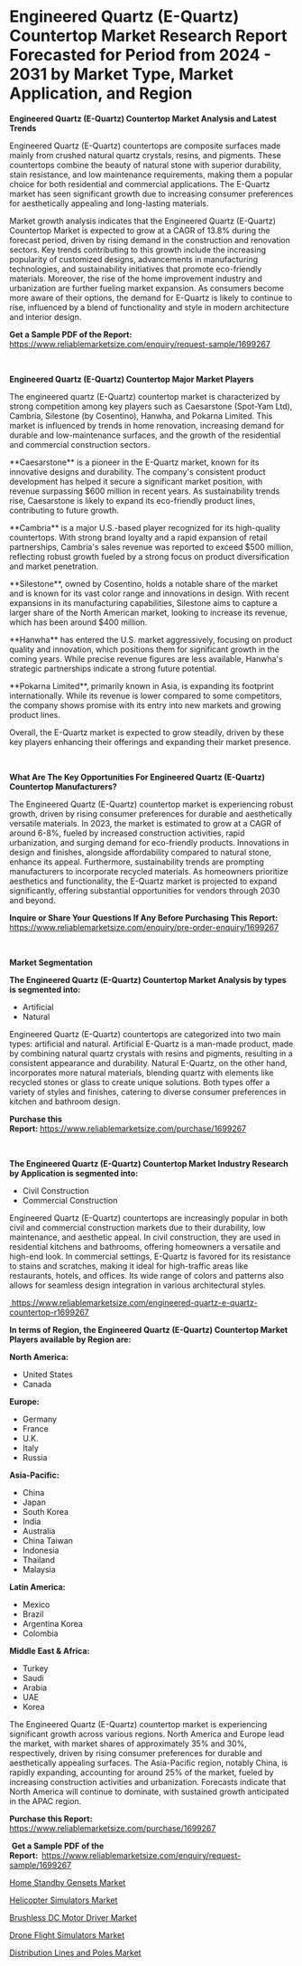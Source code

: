 <p><h1>Engineered Quartz (E-Quartz) Countertop Market Research Report Forecasted for Period from 2024 -  2031 by Market Type, Market Application, and Region</h1></p><p><strong>Engineered Quartz (E-Quartz) Countertop Market Analysis and Latest Trends</strong></p>
<p><p>Engineered Quartz (E-Quartz) countertops are composite surfaces made mainly from crushed natural quartz crystals, resins, and pigments. These countertops combine the beauty of natural stone with superior durability, stain resistance, and low maintenance requirements, making them a popular choice for both residential and commercial applications. The E-Quartz market has seen significant growth due to increasing consumer preferences for aesthetically appealing and long-lasting materials. </p><p>Market growth analysis indicates that the Engineered Quartz (E-Quartz) Countertop Market is expected to grow at a CAGR of 13.8% during the forecast period, driven by rising demand in the construction and renovation sectors. Key trends contributing to this growth include the increasing popularity of customized designs, advancements in manufacturing technologies, and sustainability initiatives that promote eco-friendly materials. Moreover, the rise of the home improvement industry and urbanization are further fueling market expansion. As consumers become more aware of their options, the demand for E-Quartz is likely to continue to rise, influenced by a blend of functionality and style in modern architecture and interior design.</p></p>
<p><strong>Get a Sample PDF of the Report:&nbsp;</strong> <a href="https://www.reliablemarketsize.com/enquiry/request-sample/1699267?utm_campaign=1398&utm_medium=2&utm_source=Github&utm_content=ia&utm_term=20102024&utm_id=engineered-quartz-e-quartz-countertop">https://www.reliablemarketsize.com/enquiry/request-sample/1699267</a></p>
<p>&nbsp;</p>
<p><strong>Engineered Quartz (E-Quartz) Countertop Major Market Players</strong></p>
<p><p>The engineered quartz (E-Quartz) countertop market is characterized by strong competition among key players such as Caesarstone (Spot-Yam Ltd), Cambria, Silestone (by Cosentino), Hanwha, and Pokarna Limited. This market is influenced by trends in home renovation, increasing demand for durable and low-maintenance surfaces, and the growth of the residential and commercial construction sectors.</p><p>**Caesarstone** is a pioneer in the E-Quartz market, known for its innovative designs and durability. The company's consistent product development has helped it secure a significant market position, with revenue surpassing $600 million in recent years. As sustainability trends rise, Caesarstone is likely to expand its eco-friendly product lines, contributing to future growth.</p><p>**Cambria** is a major U.S.-based player recognized for its high-quality countertops. With strong brand loyalty and a rapid expansion of retail partnerships, Cambria's sales revenue was reported to exceed $500 million, reflecting robust growth fueled by a strong focus on product diversification and market penetration.</p><p>**Silestone**, owned by Cosentino, holds a notable share of the market and is known for its vast color range and innovations in design. With recent expansions in its manufacturing capabilities, Silestone aims to capture a larger share of the North American market, looking to increase its revenue, which has been around $400 million.</p><p>**Hanwha** has entered the U.S. market aggressively, focusing on product quality and innovation, which positions them for significant growth in the coming years. While precise revenue figures are less available, Hanwha's strategic partnerships indicate a strong future potential.</p><p>**Pokarna Limited**, primarily known in Asia, is expanding its footprint internationally. While its revenue is lower compared to some competitors, the company shows promise with its entry into new markets and growing product lines.</p><p>Overall, the E-Quartz market is expected to grow steadily, driven by these key players enhancing their offerings and expanding their market presence.</p></p>
<p>&nbsp;</p>
<p><strong>What Are The Key Opportunities For Engineered Quartz (E-Quartz) Countertop Manufacturers?</strong></p>
<p><p>The Engineered Quartz (E-Quartz) countertop market is experiencing robust growth, driven by rising consumer preferences for durable and aesthetically versatile materials. In 2023, the market is estimated to grow at a CAGR of around 6-8%, fueled by increased construction activities, rapid urbanization, and surging demand for eco-friendly products. Innovations in design and finishes, alongside affordability compared to natural stone, enhance its appeal. Furthermore, sustainability trends are prompting manufacturers to incorporate recycled materials. As homeowners prioritize aesthetics and functionality, the E-Quartz market is projected to expand significantly, offering substantial opportunities for vendors through 2030 and beyond.</p></p>
<p><strong>Inquire or Share Your Questions If Any Before Purchasing This Report:</strong> <a href="https://www.reliablemarketsize.com/enquiry/pre-order-enquiry/1699267?utm_campaign=1398&utm_medium=2&utm_source=Github&utm_content=ia&utm_term=20102024&utm_id=engineered-quartz-e-quartz-countertop">https://www.reliablemarketsize.com/enquiry/pre-order-enquiry/1699267</a></p>
<p>&nbsp;</p>
<p><strong>Market Segmentation</strong></p>
<p><strong>The Engineered Quartz (E-Quartz) Countertop Market Analysis by types is segmented into:</strong></p>
<p><ul><li>Artificial</li><li>Natural</li></ul></p>
<p><p>Engineered Quartz (E-Quartz) countertops are categorized into two main types: artificial and natural. Artificial E-Quartz is a man-made product, made by combining natural quartz crystals with resins and pigments, resulting in a consistent appearance and durability. Natural E-Quartz, on the other hand, incorporates more natural materials, blending quartz with elements like recycled stones or glass to create unique solutions. Both types offer a variety of styles and finishes, catering to diverse consumer preferences in kitchen and bathroom design.</p></p>
<p><strong>Purchase this Report:&nbsp;</strong><a href="https://www.reliablemarketsize.com/purchase/1699267?utm_campaign=1398&utm_medium=2&utm_source=Github&utm_content=ia&utm_term=20102024&utm_id=engineered-quartz-e-quartz-countertop">https://www.reliablemarketsize.com/purchase/1699267</a></p>
<p>&nbsp;</p>
<p><strong>The Engineered Quartz (E-Quartz) Countertop Market Industry Research by Application is segmented into:</strong></p>
<p><ul><li>Civil Construction</li><li>Commercial Construction</li></ul></p>
<p><p>Engineered Quartz (E-Quartz) countertops are increasingly popular in both civil and commercial construction markets due to their durability, low maintenance, and aesthetic appeal. In civil construction, they are used in residential kitchens and bathrooms, offering homeowners a versatile and high-end look. In commercial settings, E-Quartz is favored for its resistance to stains and scratches, making it ideal for high-traffic areas like restaurants, hotels, and offices. Its wide range of colors and patterns also allows for seamless design integration in various architectural styles.</p></p>
<p><a href="https://www.reliablemarketsize.com/engineered-quartz-e-quartz-countertop-r1699267?utm_campaign=1398&utm_medium=2&utm_source=Github&utm_content=ia&utm_term=20102024&utm_id=engineered-quartz-e-quartz-countertop">&nbsp;https://www.reliablemarketsize.com/engineered-quartz-e-quartz-countertop-r1699267</a></p>
<p><strong>In terms of Region, the Engineered Quartz (E-Quartz) Countertop Market Players available by Region are:</strong></p>
<p>
    <p> <strong> North America: </strong>
        <ul>
            <li>United States</li>
            <li>Canada</li>
        </ul>
        </p> 
    <p> <strong> Europe: </strong>
        <ul>
            <li>Germany</li>
            <li>France</li>
            <li>U.K.</li>
            <li>Italy</li>
            <li>Russia</li>
        </ul>
        </p> 
    <p> <strong> Asia-Pacific: </strong>
        <ul>
            <li>China</li>
            <li>Japan</li>
            <li>South Korea</li>
            <li>India</li>
            <li>Australia</li>
            <li>China Taiwan</li>
            <li>Indonesia</li>
            <li>Thailand</li>
            <li>Malaysia</li>
        </ul>
        </p> 
    <p> <strong> Latin America: </strong>
        <ul>
            <li>Mexico</li>
            <li>Brazil</li>
            <li>Argentina Korea</li>
            <li>Colombia</li>
        </ul>
        </p> 
    <p> <strong> Middle East & Africa: </strong>
        <ul>
            <li>Turkey</li>
            <li>Saudi</li>
            <li>Arabia</li>
            <li>UAE</li>
            <li>Korea</li>
        </ul>
    </p>
    </p>
<p><p>The Engineered Quartz (E-Quartz) countertop market is experiencing significant growth across various regions. North America and Europe lead the market, with market shares of approximately 35% and 30%, respectively, driven by rising consumer preferences for durable and aesthetically appealing surfaces. The Asia-Pacific region, notably China, is rapidly expanding, accounting for around 25% of the market, fueled by increasing construction activities and urbanization. Forecasts indicate that North America will continue to dominate, with sustained growth anticipated in the APAC region.</p></p>
<p><strong>Purchase this Report: </strong><a href="https://www.reliablemarketsize.com/purchase/1699267?utm_campaign=1398&utm_medium=2&utm_source=Github&utm_content=ia&utm_term=20102024&utm_id=engineered-quartz-e-quartz-countertop">https://www.reliablemarketsize.com/purchase/1699267</a></p>
<p>&nbsp;<strong>Get a Sample PDF of the Report:&nbsp;&nbsp;</strong><a href="https://www.reliablemarketsize.com/enquiry/request-sample/1699267?utm_campaign=1398&utm_medium=2&utm_source=Github&utm_content=ia&utm_term=20102024&utm_id=engineered-quartz-e-quartz-countertop">https://www.reliablemarketsize.com/enquiry/request-sample/1699267</a></p>
<p><strong></strong></p>
<p><p><a href="https://www.linkedin.com/pulse/global-home-standby-gensets-market-focus-application-ek5re?utm_campaign=1398&utm_medium=2&utm_source=Github&utm_content=ia&utm_term=20102024&utm_id=engineered-quartz-e-quartz-countertop">Home Standby Gensets Market</a></p><p><a href="https://github.com/fletaw9bs/Market-Research-Report-List-1/blob/main/helicopter-simulators-market.md?utm_campaign=1398&utm_medium=2&utm_source=Github&utm_content=ia&utm_term=20102024&utm_id=engineered-quartz-e-quartz-countertop">Helicopter Simulators Market</a></p><p><a href="https://issuu.com/reportprime-2/docs/brushless-dc-motor-driver-market-si_c920dcb26fd8f4?utm_campaign=1398&utm_medium=2&utm_source=Github&utm_content=ia&utm_term=20102024&utm_id=engineered-quartz-e-quartz-countertop">Brushless DC Motor Driver Market</a></p><p><a href="https://github.com/dringals/Market-Research-Report-List-6/blob/main/drone-flight-simulators-market.md?utm_campaign=1398&utm_medium=2&utm_source=Github&utm_content=ia&utm_term=20102024&utm_id=engineered-quartz-e-quartz-countertop">Drone Flight Simulators Market</a></p><p><a href="https://www.linkedin.com/pulse/strategic-forecast-distribution-lines-poles-market-growth-trends-xs8xf?utm_campaign=1398&utm_medium=2&utm_source=Github&utm_content=ia&utm_term=20102024&utm_id=engineered-quartz-e-quartz-countertop">Distribution Lines and Poles Market</a></p></p>